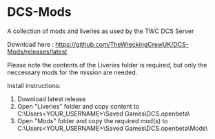 # DCS-Mods
A collection of mods and liveries as used by the TWC DCS Server

Download here : https://github.com/TheWreckingCrewUK/DCS-Mods/releases/latest

Please note the contents of the Liveries folder is required, but only the neccessary mods for the mission are needed. 

Install instructions:
1. Download latest release
2. Open "Liveries" folder and copy content to C:\Users\<YOUR_USERNAME>\Saved Games\DCS.openbeta\
3. Open "Mods" folder and copy the required mod(s) to C:\Users\<YOUR_USERNAME>\Saved Games\DCS.openbeta\Mods\
